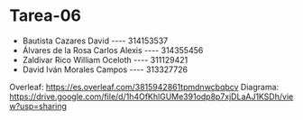 # Tarea-06
- Bautista Cazares David ---- 314153537
- Álvares de la Rosa Carlos Alexis ---- 314355456
- Zaldivar Rico William Oceloth ---- 311129421 
- David Iván Morales Campos ---- 313327726

Overleaf: https://es.overleaf.com/3815942861tpmdnwcbqbcv
Diagrama: https://drive.google.com/file/d/1h4OfKhlGUMe391odp8p7xjDLaAJ1KSDh/view?usp=sharing

